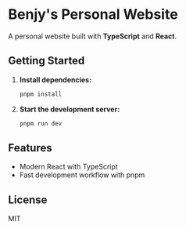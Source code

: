 # Benjy's Personal Website

A personal website built with **TypeScript** and **React**.

## Getting Started

1. **Install dependencies:**

   ```bash
   pnpm install
   ```

2. **Start the development server:**
   ```bash
   pnpm run dev
   ```

## Features

- Modern React with TypeScript
- Fast development workflow with pnpm

## License

MIT
